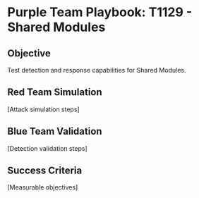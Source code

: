 # Purple Team Playbook: T1129 - Shared Modules

## Objective
Test detection and response capabilities for Shared Modules.

## Red Team Simulation
[Attack simulation steps]

## Blue Team Validation
[Detection validation steps]

## Success Criteria
[Measurable objectives]
